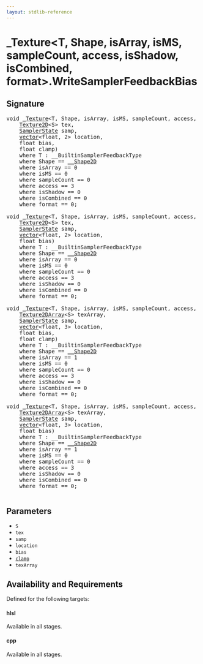 ```yaml
---
layout: stdlib-reference
---
```


# \_Texture\<T, Shape, isArray, isMS, sampleCount, access, isShadow, isCombined, format\>\.WriteSamplerFeedbackBias

## Signature 

<pre>
<span class="code_keyword">void</span> <a href="/stdlib-reference/types/Texture/index" class="code_type">_Texture</a>&lt;T, Shape, isArray, isMS, sampleCount, access, isShadow, isCombined, format&gt;.<a href="/stdlib-reference/types/Texture/WriteSamplerFeedbackBias">WriteSamplerFeedbackBias</a>&lt;S&gt;(
    <a href="/stdlib-reference/types/Texture2D">Texture2D</a>&lt;S&gt; <span class='code_param'>tex</span>,
    <a href="/stdlib-reference/types/SamplerState/index" class="code_type">SamplerState</a> <span class='code_param'>samp</span>,
    <a href="/stdlib-reference/types/vector/index" class="code_type">vector</a>&lt;<span class="code_keyword">float</span>, 2&gt; <span class='code_param'>location</span>,
    <span class="code_keyword">float</span> <span class='code_param'>bias</span>,
    <span class="code_keyword">float</span> <span class='code_param'>clamp</span>)
    <span class='code_keyword'>where</span> T : __BuiltinSamplerFeedbackType
    <span class='code_keyword'>where</span> Shape == <a href="/stdlib-reference/types/Shape2D/index" class="code_type">__Shape2D</a>
    <span class='code_keyword'>where</span> isArray == 0
    <span class='code_keyword'>where</span> isMS == 0
    <span class='code_keyword'>where</span> sampleCount == 0
    <span class='code_keyword'>where</span> access == 3
    <span class='code_keyword'>where</span> isShadow == 0
    <span class='code_keyword'>where</span> isCombined == 0
    <span class='code_keyword'>where</span> format == 0;

<span class="code_keyword">void</span> <a href="/stdlib-reference/types/Texture/index" class="code_type">_Texture</a>&lt;T, Shape, isArray, isMS, sampleCount, access, isShadow, isCombined, format&gt;.<a href="/stdlib-reference/types/Texture/WriteSamplerFeedbackBias">WriteSamplerFeedbackBias</a>&lt;S&gt;(
    <a href="/stdlib-reference/types/Texture2D">Texture2D</a>&lt;S&gt; <span class='code_param'>tex</span>,
    <a href="/stdlib-reference/types/SamplerState/index" class="code_type">SamplerState</a> <span class='code_param'>samp</span>,
    <a href="/stdlib-reference/types/vector/index" class="code_type">vector</a>&lt;<span class="code_keyword">float</span>, 2&gt; <span class='code_param'>location</span>,
    <span class="code_keyword">float</span> <span class='code_param'>bias</span>)
    <span class='code_keyword'>where</span> T : __BuiltinSamplerFeedbackType
    <span class='code_keyword'>where</span> Shape == <a href="/stdlib-reference/types/Shape2D/index" class="code_type">__Shape2D</a>
    <span class='code_keyword'>where</span> isArray == 0
    <span class='code_keyword'>where</span> isMS == 0
    <span class='code_keyword'>where</span> sampleCount == 0
    <span class='code_keyword'>where</span> access == 3
    <span class='code_keyword'>where</span> isShadow == 0
    <span class='code_keyword'>where</span> isCombined == 0
    <span class='code_keyword'>where</span> format == 0;

<span class="code_keyword">void</span> <a href="/stdlib-reference/types/Texture/index" class="code_type">_Texture</a>&lt;T, Shape, isArray, isMS, sampleCount, access, isShadow, isCombined, format&gt;.<a href="/stdlib-reference/types/Texture/WriteSamplerFeedbackBias">WriteSamplerFeedbackBias</a>&lt;S&gt;(
    <a href="/stdlib-reference/types/Texture2DArray">Texture2DArray</a>&lt;S&gt; <span class='code_param'>texArray</span>,
    <a href="/stdlib-reference/types/SamplerState/index" class="code_type">SamplerState</a> <span class='code_param'>samp</span>,
    <a href="/stdlib-reference/types/vector/index" class="code_type">vector</a>&lt;<span class="code_keyword">float</span>, 3&gt; <span class='code_param'>location</span>,
    <span class="code_keyword">float</span> <span class='code_param'>bias</span>,
    <span class="code_keyword">float</span> <span class='code_param'>clamp</span>)
    <span class='code_keyword'>where</span> T : __BuiltinSamplerFeedbackType
    <span class='code_keyword'>where</span> Shape == <a href="/stdlib-reference/types/Shape2D/index" class="code_type">__Shape2D</a>
    <span class='code_keyword'>where</span> isArray == 1
    <span class='code_keyword'>where</span> isMS == 0
    <span class='code_keyword'>where</span> sampleCount == 0
    <span class='code_keyword'>where</span> access == 3
    <span class='code_keyword'>where</span> isShadow == 0
    <span class='code_keyword'>where</span> isCombined == 0
    <span class='code_keyword'>where</span> format == 0;

<span class="code_keyword">void</span> <a href="/stdlib-reference/types/Texture/index" class="code_type">_Texture</a>&lt;T, Shape, isArray, isMS, sampleCount, access, isShadow, isCombined, format&gt;.<a href="/stdlib-reference/types/Texture/WriteSamplerFeedbackBias">WriteSamplerFeedbackBias</a>&lt;S&gt;(
    <a href="/stdlib-reference/types/Texture2DArray">Texture2DArray</a>&lt;S&gt; <span class='code_param'>texArray</span>,
    <a href="/stdlib-reference/types/SamplerState/index" class="code_type">SamplerState</a> <span class='code_param'>samp</span>,
    <a href="/stdlib-reference/types/vector/index" class="code_type">vector</a>&lt;<span class="code_keyword">float</span>, 3&gt; <span class='code_param'>location</span>,
    <span class="code_keyword">float</span> <span class='code_param'>bias</span>)
    <span class='code_keyword'>where</span> T : __BuiltinSamplerFeedbackType
    <span class='code_keyword'>where</span> Shape == <a href="/stdlib-reference/types/Shape2D/index" class="code_type">__Shape2D</a>
    <span class='code_keyword'>where</span> isArray == 1
    <span class='code_keyword'>where</span> isMS == 0
    <span class='code_keyword'>where</span> sampleCount == 0
    <span class='code_keyword'>where</span> access == 3
    <span class='code_keyword'>where</span> isShadow == 0
    <span class='code_keyword'>where</span> isCombined == 0
    <span class='code_keyword'>where</span> format == 0;

</pre>

## Parameters

* `S`
* `tex`
* `samp`
* `location`
* `bias`
* [`clamp`](/stdlib-reference/global-decls/clamp)
* `texArray`

## Availability and Requirements

Defined for the following targets:

#### hlsl
Available in all stages.

#### cpp
Available in all stages.



